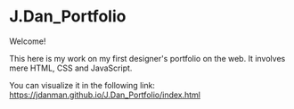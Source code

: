 # J.Dan_Portfolio
Welcome!

This here is my work on my first designer's portfolio on the web.
It involves mere HTML, CSS and JavaScript.

You can visualize it in the following link:
https://jdanman.github.io/J.Dan_Portfolio/index.html
